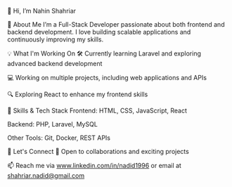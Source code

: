 👋 Hi, I’m Nahin Shahriar

🚀 About Me
I’m a Full-Stack Developer passionate about both frontend and backend development.
I love building scalable applications and continuously improving my skills.

💡 What I'm Working On
🛠️ Currently learning Laravel and exploring advanced backend development

💻 Working on multiple projects, including web applications and APIs

🔍 Exploring React to enhance my frontend skills

🌱 Skills & Tech Stack
Frontend: HTML, CSS, JavaScript, React

Backend: PHP, Laravel, MySQL

Other Tools: Git, Docker, REST APIs

💬 Let's Connect
💼 Open to collaborations and exciting projects

📫 Reach me via www.linkedin.com/in/nadid1996 or email at shahriar.nadid@gmail.com
